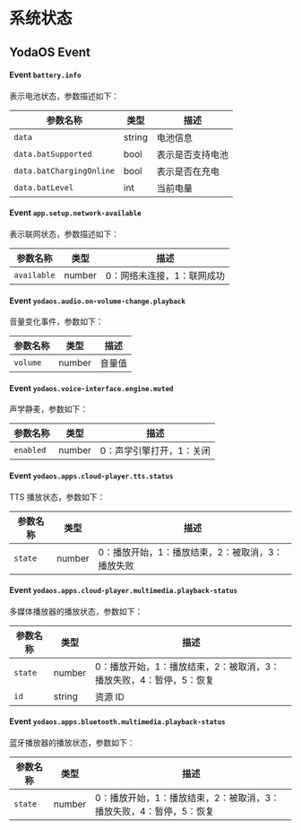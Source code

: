 # 系统状态

## YodaOS Event

#### Event `battery.info`

表示电池状态，参数描述如下：

| 参数名称  | 类型 | 描述 |
|----------|-----|------|
| `data`   | string | 电池信息 |
| `data.batSupported` | bool | 表示是否支持电池 |
| `data.batChargingOnline` | bool | 表示是否在充电 |
| `data.batLevel` | int | 当前电量 |

#### Event `app.setup.network-available `

表示联网状态，参数描述如下：

| 参数名称  | 类型 | 描述 |
|----------|-----|------|
| `available` | number | 0：网络未连接，1：联网成功 |

#### Event `yodaos.audio.on-volume-change.playback`

音量变化事件，参数如下：

| 参数名称  | 类型 | 描述 |
|----------|-----|------|
| `volume` | number | 音量值 |

#### Event `yodaos.voice-interface.engine.muted`

声学静麦，参数如下：

| 参数名称  | 类型 | 描述 |
|-----------|-----|------|
| `enabled` | number | 0：声学引擎打开，1：关闭 |

#### Event `yodaos.apps.cloud-player.tts.status`

TTS 播放状态，参数如下：

| 参数名称  | 类型 | 描述 |
|----------|-----|------|
| `state`  | number | 0：播放开始，1：播放结束，2：被取消，3：播放失败 |

#### Event `yodaos.apps.cloud-player.multimedia.playback-status`

多媒体播放器的播放状态，参数如下：

| 参数名称  | 类型 | 描述 |
|----------|-----|------|
| `state`  | number | 0：播放开始，1：播放结束，2：被取消，3：播放失败，4：暂停，5：恢复 |
| `id`     | string | 资源 ID |

#### Event `yodaos.apps.bluetooth.multimedia.playback-status`

蓝牙播放器的播放状态，参数如下：

| 参数名称  | 类型 | 描述 |
|----------|-----|------|
| `state`  | number | 0：播放开始，1：播放结束，2：被取消，3：播放失败，4：暂停，5：恢复 |

[Voice Interface Driver]: /yodaos-source/glossary.md#voice-interface-driver